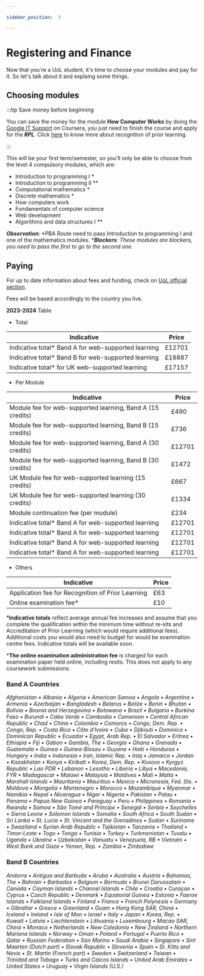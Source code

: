```yaml
---

sidebar_position:  3

---
```


# Registering and Finance

Now that you're a UoL student, it's time to choose your modules and pay for it. So let's talk about it and explaing some things.

## Choosing modules

:::tip Save money before beginning

You can save the money for the module **How Computer Works** by doing the [Google IT Support](https://www.coursera.org/professional-certificates/google-it-support) on Coursera, you just need to finish the course and apply for the ***RPL***. Click [here](https://www.coursera.org/professional-certificates/google-it-support) to know more about recognition of prior learning.

:::

This will be your first term/semester, so you'll only be able to choose from the level 4 compulsory modules, which are:

- Introduction to programming I *
- Introduction to programming II **
- Computational mathematics *
- Discrete mathematics *
- How computers work
- Fundamentals of computer science
- Web development
- Algorithms and data structures I **

***Observation***:
  *PBA Route need to pass Introduction to programming I and one of the mathematics modules.
  ****Blockers**: These modules are blockers, you need to pass the first to go to the second one.*

## Paying

For up to date information about fees and funding, check on [UoL official section](https://www.london.ac.uk/study/courses/undergraduate/bsc-computer-science#fees).

Fees will be based accordingly to the country you live.

**2023-2024** Table

- Total

| Indicative | Price |
|--|--|
| Indicative total* Band A for web-supported learning | £12701 |
| Indicative total* Band B for web-supported learning | £18887 |
| Indicative total* for UK web-supported learning | £17157 |

- Per Module

| Indicative | Price |
|--|--|
| Module fee for web-supported learning, Band A (15 credits)| £490 |
| Module fee for web-supported learning, Band B (15 credits) | £736 |
| Module fee for web-supported learning, Band A (30 credits) | £12701 |
| Module fee for web-supported learning, Band B (30 credits) | £1472 |
| UK Module fee for web-supported learning (15 credits) | £667 |
| UK Module fee for web-supported learning (30 credits) | £1334 |
| Module continuation fee (per module) | £234 |
| Indicative total* Band A for web-supported learning | £12701 |
| Indicative total* Band A for web-supported learning | £12701 |
| Indicative total* Band A for web-supported learning | £12701 |
| Indicative total* Band A for web-supported learning | £12701 |

- Others

| Indicative | Price |
|--|--|
| Application fee for Recognition of Prior Learning| £63 |
| Online examination fee*| £10 |

***Indicative totals**  reflect average annual fee increases and assume that you complete the qualification within the minimum time without re-sits and Accreditation of Prior Learning (which would require additional fees). Additional costs you would also need to budget for would be examination centre fees. Indicative totals will be available soon.

***The online examination administration fee**  is charged for each examination paper held online, including resits. This does not apply to any coursework submissions.

### Band A Countries

*Afghanistan • Albania • Algeria • American Samoa • Angola • Argentina • Armenia • Azerbaijan • Bangladesh • Belarus • Belize • Benin • Bhutan • Bolivia • Bosnia and Herzegovina • Botswana • Brazil • Bulgaria • Burkina Faso • Burundi • Cabo Verde • Cambodia • Cameroon • Central African Republic • Chad • China • Colombia • Comoros • Congo, Dem. Rep. • Congo, Rep. • Costa Rica • Côte d’Ivoire • Cuba • Djibouti • Dominica • Dominican Republic • Ecuador • Egypt, Arab Rep. • El Salvador • Eritrea • Ethiopia • Fiji • Gabon • Gambia, The • Georgia • Ghana • Grenada • Guatemala • Guinea • Guinea-Bissau • Guyana • Haiti • Honduras • Hungary • India • Indonesia • Iran, Islamic Rep. • Iraq • Jamaica • Jordan • Kazakhstan • Kenya • Kiribati • Korea, Dem. Rep. • Kosovo • Kyrgyz Republic • Lao PDR • Lebanon • Lesotho • Liberia • Libya • Macedonia, FYR • Madagascar • Malawi • Malaysia • Maldives • Mali • Malta • Marshall Islands • Mauritania • Mauritius • Mexico • Micronesia, Fed. Sts. • Moldova • Mongolia • Montenegro • Morocco • Mozambique • Myanmar • Namibia • Nepal • Nicaragua • Niger • Nigeria • Pakistan • Palau • Panama • Papua New Guinea • Paraguay • Peru • Philippines • Romania • Rwanda • Samoa • São Tomé and Principe • Senegal • Serbia • Seychelles • Sierra Leone • Solomon Islands • Somalia • South Africa • South Sudan • Sri Lanka • St. Lucia • St. Vincent and the Grenadines • Sudan • Suriname • Swaziland • Syrian Arab Republic • Tajikistan • Tanzania • Thailand • Timor-Leste • Togo • Tonga • Tunisia • Turkey • Turkmenistan • Tuvalu • Uganda • Ukraine • Uzbekistan • Vanuatu • Venezuela, RB • Vietnam • West Bank and Gaza • Yemen, Rep. • Zambia • Zimbabwe*

### Band B Countries

*Andorra • Antigua and Barbuda • Aruba • Australia • Austria • Bahamas, The • Bahrain • Barbados • Belgium • Bermuda • Brunei Darussalam • Canada • Cayman Islands • Channel Islands • Chile • Croatia • Curaçao • Cyprus • Czech Republic • Denmark • Equatorial Guinea • Estonia • Faeroe Islands • Falkland Islands • Finland • France • French Polynesia • Germany • Gibraltar • Greece • Greenland • Guam • Hong Kong SAR, China • Iceland • Ireland • Isle of Man • Israel • Italy • Japan • Korea, Rep. • Kuwait • Latvia • Liechtenstein • Lithuania • Luxembourg • Macao SAR, China • Monaco • Netherlands • New Caledonia • New Zealand • Northern Mariana Islands • Norway • Oman • Poland • Portugal • Puerto Rico • Qatar • Russian Federation • San Marino • Saudi Arabia • Singapore • Sint Maarten (Dutch part) • Slovak Republic • Slovenia • Spain • St. Kitts and Nevis • St. Martin (French part) • Sweden • Switzerland • Taiwan • Trinidad and Tobago • Turks and Caicos Islands • United Arab Emirates • United States • Uruguay • Virgin Islands (U.S.)*